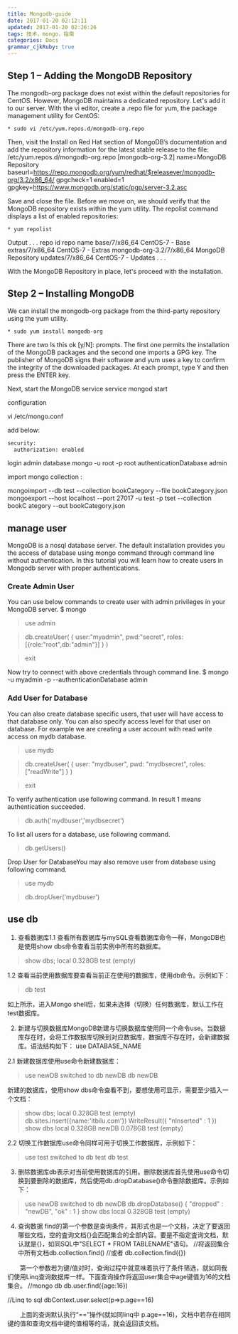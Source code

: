 ```yaml
---
title: Mongodb-guide
date: 2017-01-20 02:12:11
updated: 2017-01-20 02:26:26
tags: 技术，mongo，指南
categories: Docs
grammar_cjkRuby: true
---
```


## Step 1 – Adding the MongoDB Repository

The mongodb-org package does not exist within the default repositories for CentOS. However, MongoDB maintains a dedicated repository. Let's add it to our server.
With the vi editor, create a .repo file for yum, the package management utility for CentOS:

	* sudo vi /etc/yum.repos.d/mongodb-org.repo

Then, visit the Install on Red Hat section of MongoDB’s documentation and add the repository information for the latest stable release to the file:
/etc/yum.repos.d/mongodb-org.repo
[mongodb-org-3.2]
name=MongoDB Repository
baseurl=https://repo.mongodb.org/yum/redhat/$releasever/mongodb-org/3.2/x86_64/
gpgcheck=1
enabled=1
gpgkey=https://www.mongodb.org/static/pgp/server-3.2.asc

Save and close the file.
Before we move on, we should verify that the MongoDB repository exists within the yum utility. The repolist command displays a list of enabled repositories:

	* yum repolist

Output
. . .
repo id                          repo name
base/7/x86_64                    CentOS-7 - Base
extras/7/x86_64                  CentOS-7 - Extras
mongodb-org-3.2/7/x86_64         MongoDB Repository
updates/7/x86_64                 CentOS-7 - Updates
. . .

With the MongoDB Repository in place, let's proceed with the installation.

## Step 2 – Installing MongoDB
We can install the mongodb-org package from the third-party repository using the yum utility.

	* sudo yum install mongodb-org

There are two Is this ok [y/N]: prompts. The first one permits the installation of the MongoDB packages and the second one imports a GPG key. The publisher of MongoDB signs their software and yum uses a key to confirm the integrity of the downloaded packages. At each prompt, type Y and then press the ENTER key.

Next, start the MongoDB service
service mongod start 



configuration 

vi /etc/mongo.conf

add below:
```xml
security:
  authorization: enabled
 ```
 
 login admin database
mongo -u root -p root authenticationDatabase admin

import mongo collection :

mongoimport --db test --collection bookCategory --file bookCategory.json
mongoexport --host localhost --port 27017 -u test -p tset --collection bookC ategory   --out bookCategory.json



## manage user

MongoDB is a nosql database server. The default installation provides you the access of database using mongo command through command line without authentication. In this tutorial you will learn how to create users in Mongodb server with proper authentications.

### Create Admin User

You can use below commands to create user with admin privileges in your MongoDB server.
$ mongo

> use admin

> db.createUser(
     {
       user:"myadmin",
       pwd:"secret",
       roles:[{role:"root",db:"admin"}]
     }
  )

> exit

Now try to connect with above credentials through command line.
$ mongo -u myadmin -p  --authenticationDatabase admin

### Add User for Database

You can also create database specific users, that user will have access to that database only. You can also specify access level for that user on database. For example we are creating a user account with read write access on mydb database.
> use mydb

> db.createUser(
    {
      user: "mydbuser",
      pwd: "mydbsecret",
      roles: ["readWrite"]
    }
 ) 

> exit

To verify authentication use following command. In result 1 means authentication succeeded.
> db.auth('mydbuser','mydbsecret')

To list all users for a database, use following command.
> db.getUsers()

Drop User for DatabaseYou may also remove user from database using following command.
> use mydb

> db.dropUser('mydbuser')

## use db

1. 查看数据库1.1 查看所有数据库与mySQL查看数据库命令一样，MongoDB也是使用show dbs命令查看当前实例中所有的数据库。
> show dbs;
local         0.328GB
test          (empty)



1.2 查看当前使用数据库要查看当前正在使用的数据库，使用db命令。示例如下：
> db
test

如上所示，进入Mongo shell后，如果未选择（切换）任何数据库，默认工作在test数据库。


2. 新建与切换数据库MongoDB新建与切换数据库使用同一个命令use。当数据库存在时，会将工作数据库切换到对应数据库，数据库不存在时，会新建数据库。语法结构如下：
use DATABASE_NAME

2.1 新建数据库使用use命令新建数据库：
> use newDB
switched to db newDB
> db
newDB

新建的数据库，使用show dbs命令查看不到，要想使用可显示，需要至少插入一个文档：
> show dbs;
local         0.328GB
test          (empty)
> db.sites.insert({name:'itbilu.com'})
WriteResult({ "nInserted" : 1 })
> show dbs
local         0.328GB
newDB         0.078GB
test          (empty)



2.2 切换工作数据库use命令同样可用于切换工作数据库，示例如下：
> use test
switched to db test
> db
test



3. 删除数据库db表示对当前使用数据库的引用。删除数据库首先使用use命令切换到要删除的数据库，然后使用db.dropDatabase()命令删除数据库。示例如下：
> use newDB
switched to db newDB
> db.dropDatabase()
{ "dropped" : "newDB", "ok" : 1 }
> show dbs
local         0.328GB
test          (empty)


4. 查询数据
find的第一个参数是查询条件，其形式也是一个文档，决定了要返回哪些文档，空的査询文档{}会匹配集合的全部内容。要是不指定査询文档，默认就是{}，如同SQL中"SELECT * FROM TABLENAME"语句。
//将返回集合中所有文档db.collection.find()
//或者
db.collection.find({})

　　第一个参数若为键/值对时，查询过程中就意味着执行了条件筛选，就如同我们使用Linq查询数据库一样。下面查询操作将返回user集合中age键值为16的文档集合。
//mongo db
db.user.find({age:16})

//Linq to sql
dbContext.user.select(p=>p.age==16)

　　上面的查询默认执行“==”操作(就如同linq中 p.age==16)，文档中若存在相同键的值和查询文档中键的值相等的话，就会返回该文档。

